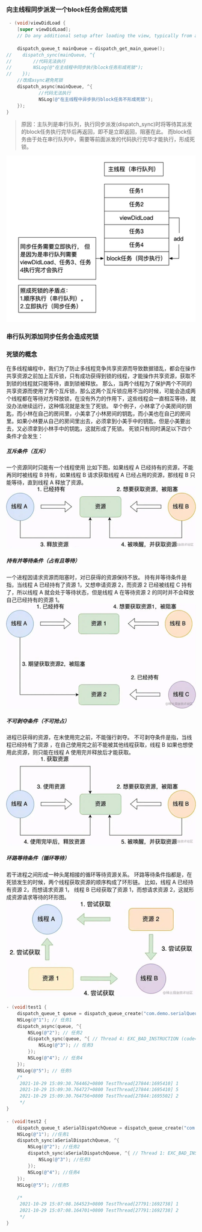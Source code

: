 ### 向主线程同步派发一个block任务会照成死锁

```objectivec
 - (void)viewDidLoad {
    [super viewDidLoad];
    // Do any additional setup after loading the view, typically from a nib.
  
    dispatch_queue_t mainQueue = dispatch_get_main_queue();
//    dispatch_sync(mainQueue, ^{
//        //代码无法执行
//        NSLog(@"在主线程中同步执行block任务形成死锁");
//    });
    //改成async避免死锁
    dispatch_async(mainQueue, ^{
            //代码无法执行
            NSLog(@"在主线程中异步执行block任务不形成死锁");
    });
}
```

> 原因：主队列是串行队列，执行同步派发(dispatch_sync)时将等待其派发的block任务执行完毕后再返回，即不是立即返回，阻塞在此。
> 而block任务由于处在串行队列中，需要等前面派发的代码执行完毕才能执行，形成死锁。

![](2021-10-29-09-59-00.png)

### 串行队列添加同步任务会造成死锁

### 死锁的概念

在多线程编程中，我们为了防止多线程竞争共享资源而导致数据错乱，都会在操作共享资源之前加上互斥锁，只有成功获得到锁的线程，才能操作共享资源，获取不到锁的线程就只能等待，直到锁被释放。
那么，当两个线程为了保护两个不同的共享资源而使用了两个互斥锁，那么这两个互斥锁应用不当的时候，可能会造成两个线程都在等待对方释放锁，在没有外力的作用下，这些线程会一直相互等待，就没办法继续运行，这种情况就是发生了死锁。
举个例子，小林拿了小美房间的钥匙，而小林在自己的房间里，小美拿了小林房间的钥匙，而小美也在自己的房间里。如果小林要从自己的房间里出去，必须拿到小美手中的钥匙，但是小美要出去，又必须拿到小林手中的钥匙，这就形成了死锁。
死锁只有同时满足以下四个条件才会发生：

##### 互斥条件（互斥）

一个资源同时只能有一个线程使用
比如下图，如果线程 A 已经持有的资源，不能再同时被线程 B 持有，如果线程 B 请求获取线程 A 已经占用的资源，那线程 B 只能等待，直到线程 A 释放了资源。
![](2021-10-29-10-35-41.png)

##### 持有并等待条件（占有且等待）

一个进程因请求资源而阻塞时，对已获得的资源保持不放。
持有并等待条件是指，当线程 A 已经持有了资源 1，又想申请资源 2，而资源 2 已经被线程 C 持有了，所以线程  A 就会处于等待状态，但是线程  A 在等待资源 2 的同时并不会释放自己已经持有的资源 1。
![](2021-10-29-10-35-35.png)

##### 不可剥夺条件（不可抢占）

进程已获得的资源，在末使用完之前，不能强行剥夺。
不可剥夺条件是指，当线程已经持有了资源 ，在自己使用完之前不能被其他线程获取，线程 B 如果也想使用此资源，则只能在线程 A 使用完并释放后才能获取。
![](2021-10-29-10-35-22.png)

##### 环路等待条件（循环等待）

若干进程之间形成一种头尾相接的循环等待资源关系。
环路等待条件指都是，在死锁发生的时候，两个线程获取资源的顺序构成了环形链。
比如，线程 A 已经持有资源 2，而想请求资源 1， 线程 B 已经获取了资源 1，而想请求资源 2，这就形成资源请求等待的环形图。
![img](2021-10-29-10-35-11.png)

```objectivec
- (void)test1 {
    dispatch_queue_t queue = dispatch_queue_create("com.demo.serialQueue", DISPATCH_QUEUE_SERIAL);
    NSLog(@"1"); // 任务1
    dispatch_async(queue, ^{
        NSLog(@"2"); // 任务2
        dispatch_sync(queue, ^{ // Thread 4: EXC_BAD_INSTRUCTION (code=EXC_I386_INVOP, subcode=0x0)
            NSLog(@"3"); // 任务3
        });
        NSLog(@"4"); // 任务4
    });
    NSLog(@"5"); // 任务5
    /*
     2021-10-29 15:09:30.764462+0800 TestThread[27844:1695410] 1
     2021-10-29 15:09:30.764727+0800 TestThread[27844:1695410] 5
     2021-10-29 15:09:30.764756+0800 TestThread[27844:1695502] 2
     */
}

- (void)test2 {
    dispatch_queue_t aSerialDispatchQueue = dispatch_queue_create("com.test.deadlock.queue", DISPATCH_QUEUE_SERIAL);
    NSLog(@"1"); //任务1
    dispatch_sync(aSerialDispatchQueue, ^{
        NSLog(@"2"); //任务2
        dispatch_sync(aSerialDispatchQueue, ^{ // Thread 1: EXC_BAD_INSTRUCTION (code=EXC_I386_INVOP, subcode=0x0)
            NSLog(@"3"); //任务3
        });
        NSLog(@"4"); //任务4
    });
    NSLog(@"5"); //任务5
  
    /*
     2021-10-29 15:07:08.164523+0800 TestThread[27791:1692738] 1
     2021-10-29 15:07:08.164701+0800 TestThread[27791:1692738] 2
     */
}
```

